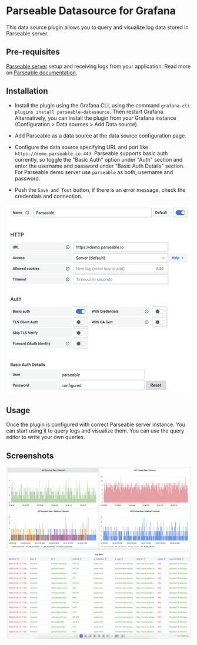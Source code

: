 # Parseable Datasource for Grafana

This data source plugin allows you to query and visualize log data stored in Parseable server.

## Pre-requisites

[Parseable server](https://github.com/parseablehq/parseable) setup and receiving logs from your application. Read more on [Parseable documentation](https://www.parseable.io/docs/quick-start).

## Installation

- Install the plugin using the Grafana CLI, using the command `grafana-cli plugins install parseable-datasource`. Then restart Grafana. Alternatively, you can install the plugin from your Grafana instance (Configuration > Data sources > Add Data source).

- Add Parseable as a data source at the data source configuration page.

- Configure the data source specifying URL and port like `https://demo.parseable.io:443`. Parseable supports basic auth currently, so toggle the "Basic Auth" option under "Auth" section and enter the username and password under "Basic Auth Details" section. For Parseable demo server use `parseable` as both, username and password.

- Push the `Save and Test` button, if there is an error message, check the credentials and connection.

![data source config](https://github.com/parseablehq/parseable-datasource/blob/main/src/img/configuration.png?raw=true)

## Usage

Once the plugin is configured with correct Parseable server instance. You can start using it to query logs and visualize them. You can use the query editor to write your own queries.

## Screenshots

![log dashboard](https://github.com/parseablehq/parseable-datasource/blob/main/src/img/log-visualisation.png?raw=true)
![log text view](https://github.com/parseablehq/parseable-datasource/blob/main/src/img/log-view-text.png?raw=true)
